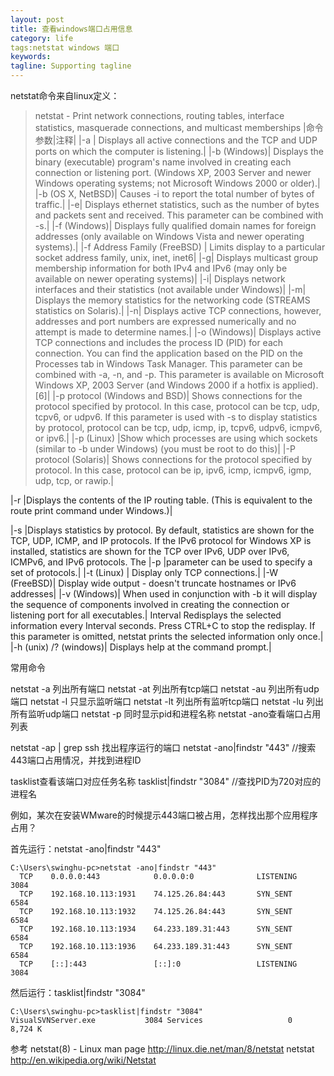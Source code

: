 ```yaml
---
layout: post
title: 查看windows端口占用信息
category: life
tags:netstat windows 端口
keywords:
tagline: Supporting tagline
---
```


netstat命令来自linux定义：
> netstat - Print network connections, routing tables, interface statistics, masquerade connections, and multicast memberships
|命令参数|注释|
|-a	| Displays all active connections and the TCP and UDP ports on which the computer is listening.|
|-b (Windows)|	Displays the binary (executable) program's name involved in creating each connection or listening port. (Windows XP, 2003 Server and newer Windows operating systems; not Microsoft Windows 2000 or older).|
|-b (OS X, NetBSD)|	Causes -i to report the total number of bytes of traffic.|
|-e|	Displays ethernet statistics, such as the number of bytes and packets sent and received. This parameter can be combined with -s.|
|-f (Windows)|	Displays fully qualified domain names <FQDN> for foreign addresses (only available on Windows Vista and newer operating systems).|
|-f Address Family (FreeBSD) |	Limits display to a particular socket address family, unix, inet, inet6|
|-g|	Displays multicast group membership information for both IPv4 and IPv6 (may only be available on newer operating systems)|
|-i|	Displays network interfaces and their statistics (not available under Windows)|
|-m|	Displays the memory statistics for the networking code (STREAMS statistics on Solaris).|
|-n|	Displays active TCP connections, however, addresses and port numbers are expressed numerically and no attempt is made to determine names.|
|-o (Windows)|	Displays active TCP connections and includes the process ID (PID) for each connection. You can find the application based on the PID on the Processes tab in Windows Task Manager. This parameter can be combined with -a, -n, and -p. This parameter is available on Microsoft Windows XP, 2003 Server (and Windows 2000 if a hotfix is applied).[6]|
|-p protocol (Windows and BSD)|	Shows connections for the protocol specified by protocol. In this case, protocol can be tcp, udp, tcpv6, or udpv6. If this parameter is used with -s to display statistics by protocol, protocol can be tcp, udp, icmp, ip, tcpv6, udpv6, icmpv6, or ipv6.|
|-p (Linux)	|Show which processes are using which sockets (similar to -b under Windows) (you must be root to do this)|
|-P protocol (Solaris)|	Shows connections for the protocol specified by protocol. In this case, protocol can be ip, ipv6, icmp, icmpv6, igmp, udp, tcp, or rawip.|

|-r	|Displays the contents of the IP routing table. (This is equivalent to the route print command under Windows.)|

|-s	|Displays statistics by protocol. By default, statistics are shown for the TCP, UDP, ICMP, and IP protocols. If the IPv6 protocol for Windows XP is installed, statistics are shown for the TCP over IPv6, UDP over IPv6, ICMPv6, and IPv6 protocols. The |-p |parameter can be used to specify a set of protocols.|
|-t (Linux)	| Display only TCP connections.|
|-W (FreeBSD)|	Display wide output - doesn't truncate hostnames or IPv6 addresses|
|-v (Windows)|	When used in conjunction with -b it will display the sequence of components involved in creating the connection or listening port for all executables.|
Interval	Redisplays the selected information every Interval seconds. Press CTRL+C to stop the redisplay. If this parameter is omitted, netstat prints the selected information only once.|
|-h (unix)
/? (windows)|	Displays help at the command prompt.|

常用命令

netstat -a 列出所有端口
netstat -at 列出所有tcp端口
netstat -au 列出所有udp端口
netstat -l 只显示监听端口
netstat -lt 列出所有监听tcp端口
netstat -lu 列出所有监听udp端口
netstat -p 同时显示pid和进程名称
netstat -ano查看端口占用列表

netstat -ap | grep ssh 找出程序运行的端口
netstat -ano|findstr "443"         //搜索443端口占用情况，并找到进程ID

tasklist查看该端口对应任务名称
tasklist|findstr "3084"                     //查找PID为720对应的进程名


例如，某次在安装WMware的时候提示443端口被占用，怎样找出那个应用程序占用？

首先运行：netstat -ano|findstr "443"

	C:\Users\swinghu-pc>netstat -ano|findstr "443"
	  TCP    0.0.0.0:443            0.0.0.0:0              LISTENING       3084
	  TCP    192.168.10.113:1931    74.125.26.84:443       SYN_SENT        6584
	  TCP    192.168.10.113:1932    74.125.26.84:443       SYN_SENT        6584
	  TCP    192.168.10.113:1934    64.233.189.31:443      SYN_SENT        6584
	  TCP    192.168.10.113:1936    64.233.189.31:443      SYN_SENT        6584
	  TCP    [::]:443               [::]:0                 LISTENING       3084

然后运行：tasklist|findstr "3084"

	C:\Users\swinghu-pc>tasklist|findstr "3084"
	VisualSVNServer.exe           3084 Services                   0      8,724 K


参考
netstat(8) - Linux man page   http://linux.die.net/man/8/netstat
netstat                       http://en.wikipedia.org/wiki/Netstat